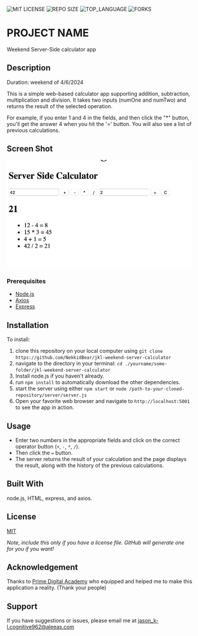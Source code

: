 ![MIT LICENSE](https://img.shields.io/github/license/scottbromander/the_marketplace.svg?style=flat-square)
![REPO SIZE](https://img.shields.io/github/repo-size/scottbromander/the_marketplace.svg?style=flat-square)
![TOP_LANGUAGE](https://img.shields.io/github/languages/top/scottbromander/the_marketplace.svg?style=flat-square)
![FORKS](https://img.shields.io/github/forks/scottbromander/the_marketplace.svg?style=social)

# PROJECT NAME

Weekend Server-Side calculator app

## Description

Duration: weekend of 4/6/2024

This is a simple web-based calculator app supporting addition, subtraction, multiplication and division. It takes two inputs (numOne and numTwo) and returns the result of the selected operation. 

For example, if you enter 1 and 4 in the fields, and then click the "*" button, you'll get the answer 4 when you hit the '=' button. You will also see a list of previous calculations.

## Screen Shot

![Screenshot of the calculator in use](./images/baseMode.png)
### Prerequisites

- [Node.js](https://nodejs.org/)
- [Axios](https://axios-http.com/)
- [Express](https://expressjs.com/)

## Installation

To install: 
1. clone this repository on your local computer using `git clone https://github.com/NekkidBear/jkl-weekend-server-calculator`
2. navigate to the directory in your terminal: `cd ./yourname/some-folder/jkl-weekend-server-calculator`
3. Install node.js if you haven't already.
4. run `npm install` to automatically download the other dependencies.
5. start the server using either `npm start` or `node /path-to-your-cloned-repository/server/server.js`
6. Open your favorite web browser and navigate to `http://localhost:5001` to see the app in action.

## Usage
* Enter two numbers in the appropriate fields and click on the correct operator button (`+`, `-`, `*`, `/`).
* Then click the `=` button.
* The server returns the result of your calculation and the page displays the result, along with the history of the previous calculations.


## Built With

node.js, HTML, express, and axios.

## License
[MIT](https://choosealicense.com/licenses/mit/)

_Note, include this only if you have a license file. GitHub will generate one for you if you want!_

## Acknowledgement
Thanks to [Prime Digital Academy](www.primeacademy.io) who equipped and helped me to make this application a reality. (Thank your people)

## Support
If you have suggestions or issues, please email me at [jason_k-l.cognitive962@aleeas.com](mailto:jason_k-l.cognitive962@aleeas.com)